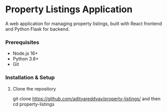 # Property Listings Application

A web application for managing property listings, built with React frontend and Python Flask for backend.

### Prerequisites

- Node.js 16+
- Python 3.8+
- Git

### Installation & Setup

1. Clone the repository

   git clone https://github.com/adityareddyav/property-listings/ and then
   cd property-listings

